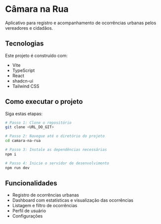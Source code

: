 
# Câmara na Rua

Aplicativo para registro e acompanhamento de ocorrências urbanas pelos vereadores e cidadãos.

## Tecnologias

Este projeto é construído com:

- Vite
- TypeScript
- React
- shadcn-ui
- Tailwind CSS

## Como executar o projeto

Siga estas etapas:

```sh
# Passo 1: Clone o repositório
git clone <URL_DO_GIT>

# Passo 2: Navegue até o diretório do projeto
cd camara-na-rua

# Passo 3: Instale as dependências necessárias
npm i

# Passo 4: Inicie o servidor de desenvolvimento
npm run dev
```

## Funcionalidades

- Registro de ocorrências urbanas
- Dashboard com estatísticas e visualização das ocorrências
- Listagem e filtro de ocorrências
- Perfil de usuário
- Configurações
